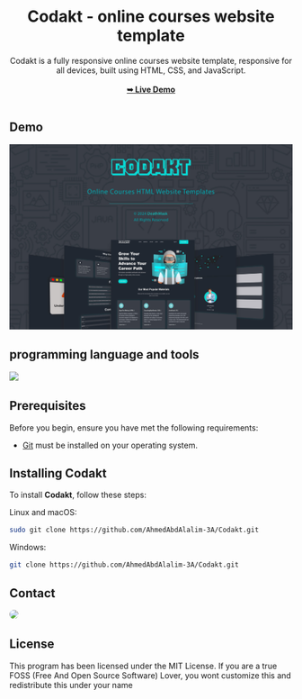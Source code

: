 <div align="center">
<h1 align="center">Codakt  -  online courses website template</h1>
Codakt is a fully responsive online courses website template, responsive for all devices, built using HTML, CSS, and JavaScript.
<br />
<br />
<a href="https://ahmedabdalalim-3a.github.io/Codakt/"><strong>➥ Live Demo</strong></a>
<br />
<br />
</div>

## Demo

![codakt Demo](./website-demo-image/codakt.jpg "codakt Demo")

## programming language and tools

<p>
   <a href="#">
    <img src="https://skillicons.dev/icons?i=html,css,js,vscode,ps&perline=7" />
   </a>
</p>

## Prerequisites

Before you begin, ensure you have met the following requirements:

* [Git](https://git-scm.com/downloads "Download Git") must be installed on your operating system.

## Installing Codakt

To install **Codakt**, follow these steps:

Linux and macOS:

```bash
sudo git clone https://github.com/AhmedAbdAlalim-3A/Codakt.git
```

Windows:

```bash
git clone https://github.com/AhmedAbdAlalim-3A/Codakt.git
```

## Contact

<p align="left">
  <a href="https://www.linkedin.com/in/ahmed-abd-alalim-286768299/" target="_blank"><img src="https://img.shields.io/badge/-LinkedIn-%230077B5?style=for-the-badge&logo=linkedin&logoColor=white" style="border-radius: 30px" target="_blank"></a>
<!--   <a href="https://github.com/Death-Mask" target="_blank"><img src="https://img.shields.io/badge/GitHub-000000?style=for-the-badge&logo=github&logoColor=whit style="border-radius: 30px" target="_blank"></a> -->
  
</p>

## License

This program has been licensed under the MIT License. If you are a true FOSS (Free And Open Source Software) Lover, you wont customize this and redistribute this under your name

